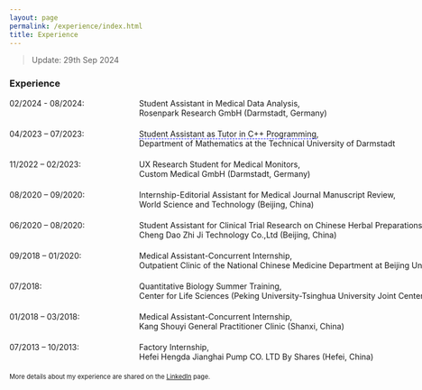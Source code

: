 ```yaml
---
layout: page
permalink: /experience/index.html
title: Experience
---
```


> Update: 29th Sep 2024

### Experience

<dl>
  <dt style="width: 220px; float: left;">02/2024 - 08/2024:</dt>
  <dd style="margin-left: 230px; white-space: nowrap; margin-bottom: 20px;">Student Assistant in Medical Data Analysis,<br>Rosenpark Research GmbH (Darmstadt, Germany)</dd>

  <style>
  .underline-effect {
    text-decoration: none;
    border-bottom: 1px dashed blue;
  }
  .underline-effect:hover {
    border-bottom: 1px solid blue;
  }
  </style>
  
  <dt style="width: 220px; float: left;">04/2023 – 07/2023:</dt>
  <dd style="margin-left: 230px; white-space: nowrap; margin-bottom: 20px;"><a href="http://zkManuel0123.github.io/file/ArbeitszeugnisvonstudentischeHilfskraft.pdf" class="underline-effect">Student Assistant as Tutor in C++ Programming<a/>,
  <br>Department of Mathematics at the Technical University of Darmstadt</dd>

  <dt style="width: 220px; float: left;">11/2022 – 02/2023:</dt>
  <dd style="margin-left: 230px; white-space: nowrap; margin-bottom: 20px;">UX Research Student for Medical Monitors,
  <br>Custom Medical GmbH (Darmstadt, Germany)</dd>

  <dt style="width: 220px; float: left;">08/2020 – 09/2020:</dt>
  <dd style="margin-left: 230px; white-space: nowrap; margin-bottom: 20px;">Internship-Editorial Assistant for Medical Journal Manuscript Review,
  <br>World Science and Technology (Beijing, China)</dd>

  <dt style="width: 220px; float: left;">06/2020 – 08/2020:</dt>
  <dd style="margin-left: 230px; white-space: nowrap; margin-bottom: 20px;">Student Assistant for Clinical Trial Research on Chinese Herbal Preparations,
  <br>Cheng Dao Zhi Ji Technology Co.,Ltd (Beijing, China)</dd>

  <dt style="width: 220px; float: left;">09/2018 – 01/2020:</dt>
  <dd style="margin-left: 230px; white-space: nowrap; margin-bottom: 20px;">Medical Assistant-Concurrent Internship,
  <br>Outpatient Clinic of the National Chinese Medicine Department at Beijing University of Chinese Medicine (Beijing, China)</dd>

  <dt style="width: 220px; float: left;">07/2018:</dt>
  <dd style="margin-left: 230px; white-space: nowrap; margin-bottom: 20px;">Quantitative Biology Summer Training,
  <br>Center for Life Sciences (Peking University-Tsinghua University Joint Center)</dd>

  <dt style="width: 220px; float: left;">01/2018 – 03/2018:</dt>
  <dd style="margin-left: 230px; white-space: nowrap; margin-bottom: 20px;">Medical Assistant-Concurrent Internship,
  <br>Kang Shouyi General Practitioner Clinic (Shanxi, China)</dd>

  <dt style="width: 220px; float: left;">07/2013 – 10/2013:</dt>
  <dd style="margin-left: 230px; white-space: nowrap; margin-bottom: 20px;">Factory Internship,
  <br>Hefei Hengda Jianghai Pump CO. LTD By Shares (Hefei, China)</dd>
</dl>
<p style="font-size: 0.8em; text-align: left;">
  More details about my experience are shared on the <a href="https://www.linkedin.com/in/kai-zhao-manuel0123/" target="_blank">LinkedIn</a> page.
</p>


